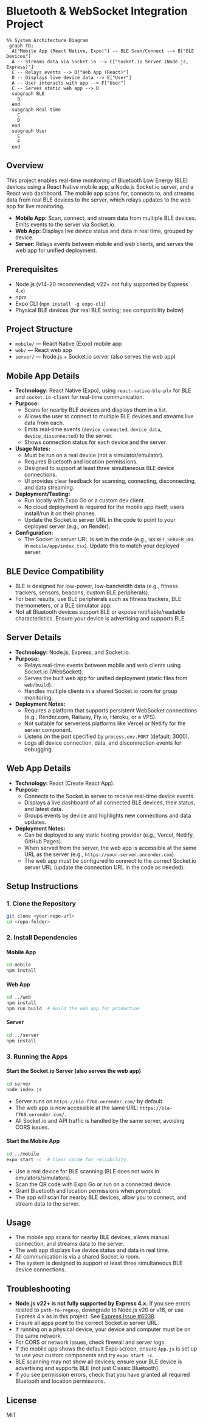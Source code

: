 # Bluetooth & WebSocket Integration Project

```mermaid
%% System Architecture Diagram
 graph TD;
  A["Mobile App (React Native, Expo)"] -- BLE Scan/Connect --> B["BLE Devices"]
  A -- Streams data via Socket.io --> C["Socket.io Server (Node.js, Express)"]
  C -- Relays events --> D["Web App (React)"]
  D -- Displays live device data --> E["User"]
  A -- User interacts with app --> F["User"]
  C -- Serves static web app --> D
  subgraph BLE
    B
  end
  subgraph Real-time
    C
    D
  end
  subgraph User
    E
    F
  end
```

## Overview

This project enables real-time monitoring of Bluetooth Low Energy (BLE) devices using a React Native mobile app, a Node.js Socket.io server, and a React web dashboard. The mobile app scans for, connects to, and streams data from real BLE devices to the server, which relays updates to the web app for live monitoring.

- **Mobile App:** Scan, connect, and stream data from multiple BLE devices. Emits events to the server via Socket.io.
- **Web App:** Displays live device status and data in real time, grouped by device.
- **Server:** Relays events between mobile and web clients, and serves the web app for unified deployment.

## Prerequisites

- Node.js (v14–20 recommended; v22+ not fully supported by Express 4.x)
- npm
- Expo CLI (`npm install -g expo-cli`)
- Physical BLE devices (for real BLE testing; see compatibility below)

## Project Structure

- `mobile/` — React Native (Expo) mobile app
- `web/` — React web app
- `server/` — Node.js + Socket.io server (also serves the web app)

## Mobile App Details

- **Technology:** React Native (Expo), using `react-native-ble-plx` for BLE and `socket.io-client` for real-time communication.
- **Purpose:**
  - Scans for nearby BLE devices and displays them in a list.
  - Allows the user to connect to multiple BLE devices and streams live data from each.
  - Emits real-time events (`device_connected`, `device_data`, `device_disconnected`) to the server.
  - Shows connection status for each device and the server.
- **Usage Notes:**
  - Must be run on a real device (not a simulator/emulator).
  - Requires Bluetooth and location permissions.
  - Designed to support at least three simultaneous BLE device connections.
  - UI provides clear feedback for scanning, connecting, disconnecting, and data streaming.
- **Deployment/Testing:**
  - Run locally with Expo Go or a custom dev client.
  - No cloud deployment is required for the mobile app itself; users install/run it on their phones.
  - Update the Socket.io server URL in the code to point to your deployed server (e.g., on Render).
- **Configuration:**
  - The Socket.io server URL is set in the code (e.g., `SOCKET_SERVER_URL` in `mobile/app/index.tsx`).
    Update this to match your deployed server.

## BLE Device Compatibility

- BLE is designed for low-power, low-bandwidth data (e.g., fitness trackers, sensors, beacons, custom BLE peripherals).
- For best results, use BLE peripherals such as fitness trackers, BLE thermometers, or a BLE simulator app.
- Not all Bluetooth devices support BLE or expose notifiable/readable characteristics. Ensure your device is advertising and supports BLE.

## Server Details

- **Technology:** Node.js, Express, and Socket.io.
- **Purpose:**
  - Relays real-time events between mobile and web clients using Socket.io (WebSocket).
  - Serves the built web app for unified deployment (static files from `web/build`).
  - Handles multiple clients in a shared Socket.io room for group monitoring.
- **Deployment Notes:**
  - Requires a platform that supports persistent WebSocket connections (e.g., Render.com, Railway, Fly.io, Heroku, or a VPS).
  - Not suitable for serverless platforms like Vercel or Netlify for the server component.
  - Listens on the port specified by `process.env.PORT` (default: 3000).
  - Logs all device connection, data, and disconnection events for debugging.

## Web App Details

- **Technology:** React (Create React App).
- **Purpose:**
  - Connects to the Socket.io server to receive real-time device events.
  - Displays a live dashboard of all connected BLE devices, their status, and latest data.
  - Groups events by device and highlights new connections and data updates.
- **Deployment Notes:**
  - Can be deployed to any static hosting provider (e.g., Vercel, Netlify, GitHub Pages).
  - When served from the server, the web app is accessible at the same URL as the server (e.g., `https://your-server.onrender.com`).
  - The web app must be configured to connect to the correct Socket.io server URL (update the connection URL in the code as needed).

## Setup Instructions

### 1. Clone the Repository

```sh
git clone <your-repo-url>
cd <repo-folder>
```

### 2. Install Dependencies

#### Mobile App

```sh
cd mobile
npm install
```

#### Web App

```sh
cd ../web
npm install
npm run build  # Build the web app for production
```

#### Server

```sh
cd ../server
npm install
```

### 3. Running the Apps

#### Start the Socket.io Server (also serves the web app)

```sh
cd server
node index.js
```

- Server runs on `https://ble-f760.onrender.com/` by default.
- The web app is now accessible at the same URL: `https://ble-f760.onrender.com/`.
- All Socket.io and API traffic is handled by the same server, avoiding CORS issues.

#### Start the Mobile App

```sh
cd ../mobile
expo start -c  # Clear cache for reliability
```

- Use a real device for BLE scanning (BLE does not work in emulators/simulators).
- Scan the QR code with Expo Go or run on a connected device.
- Grant Bluetooth and location permissions when prompted.
- The app will scan for nearby BLE devices, allow you to connect, and stream data to the server.

## Usage

- The mobile app scans for nearby BLE devices, allows manual connection, and streams data to the server.
- The web app displays live device status and data in real time.
- All communication is via a shared Socket.io room.
- The system is designed to support at least three simultaneous BLE device connections.

## Troubleshooting

- **Node.js v22+ is not fully supported by Express 4.x.** If you see errors related to `path-to-regexp`, downgrade to Node.js v20 or v18, or use Express 4.x as in this project. See [Express issue #6038](https://github.com/expressjs/express/issues/6038).
- Ensure all apps point to the correct Socket.io server URL.
- If running on a physical device, your device and computer must be on the same network.
- For CORS or network issues, check firewall and server logs.
- If the mobile app shows the default Expo screen, ensure `App.js` is set up to use your custom components and try `expo start -c`.
- BLE scanning may not show all devices; ensure your BLE device is advertising and supports BLE (not just Classic Bluetooth).
- If you see permission errors, check that you have granted all required Bluetooth and location permissions.

## License

MIT
